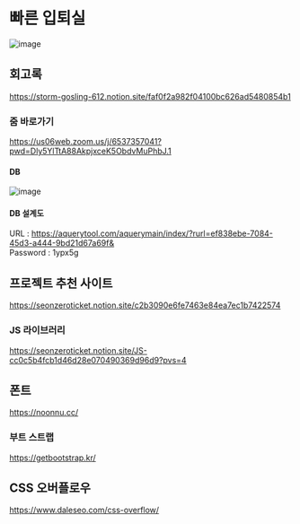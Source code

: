 # 빠른 입퇴실
![image](https://github.com/user-attachments/assets/7346304e-1069-4219-b28e-6d5d254ece3c)
## 회고록
https://storm-gosling-612.notion.site/faf0f2a982f04100bc626ad5480854b1
### 줌 바로가기
https://us06web.zoom.us/j/6537357041?pwd=Dly5YlTtA88AkpjxceK5ObdvMuPhbJ.1
#### DB 
![image](https://github.com/user-attachments/assets/0157a40a-da7b-4523-b94a-ea55923cc431)
#### DB 설계도
URL : https://aquerytool.com/aquerymain/index/?rurl=ef838ebe-7084-45d3-a444-9bd21d67a69f&  
Password : 1ypx5g
## 프로젝트 추천 사이트
https://seonzeroticket.notion.site/c2b3090e6fe7463e84ea7ec1b7422574
### JS 라이브러리
https://seonzeroticket.notion.site/JS-cc0c5b4fcb1d46d28e070490369d96d9?pvs=4
## 폰트
https://noonnu.cc/
### 부트 스트랩
https://getbootstrap.kr/
## CSS 오버플로우
https://www.daleseo.com/css-overflow/
